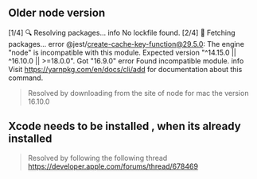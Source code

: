 ## Older node version 
[1/4] 🔍  Resolving packages...
info No lockfile found.
[2/4] 🚚  Fetching packages...
error @jest/create-cache-key-function@29.5.0: The engine "node" is incompatible with this module. Expected version "^14.15.0 || ^16.10.0 || >=18.0.0". Got "16.9.0"
error Found incompatible module.
info Visit https://yarnpkg.com/en/docs/cli/add for documentation about this command.

> Resolved by downloading from the site of node for mac the version 16.10.0

## Xcode needs to be installed , when its already installed

> Resolved by following the following thread https://developer.apple.com/forums/thread/678469
